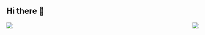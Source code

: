 ## Hi there 👋

<!--
**CaramelMacchiato-OvO/CaramelMacchiato-OvO** is a ✨ _special_ ✨ repository because its `README.md` (this file) appears on your GitHub profile.

Here are some ideas to get you started:

- 🔭 I’m currently working on ...
- 🌱 I’m currently learning ...
- 👯 I’m looking to collaborate on ...
- 🤔 I’m looking for help with ...
- 💬 Ask me about ...
- 📫 How to reach me: ...
- 😄 Pronouns: ...
- ⚡ Fun fact: ...
-->


<img   align="center" src="https://github-readme-stats.vercel.app/api?username=CaramelMacchiato-OvO&locale=cn&line_height=33&show_icons=true&hide=&theme=&rank_icon=github"/>
<img   align="right" src="https://github-readme-stats.vercel.app/api/top-langs/?username=CaramelMacchiato-OvO&locale=cn&line_height=33&theme=&langs_count=5"/>
